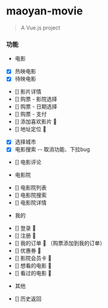 # maoyan-movie

> A Vue.js project

### 功能

* 电影

- [x] 热映电影
- [x] 待映电影
- [] 影片详情
- [] 购票 - 影院选择
- [] 购票 - 日期选择
- [] 购票 - 支付   
- [] 添加喜欢影片 🐶 
- [] 地址定位 🐶
- [x] 选择城市
- [x] 电影搜索 -- 取消功能、下拉bug
- [] 电影评论 

* 电影院

- [] 电影院列表 
- [] 电影院搜索
- [] 电影院详情

* 我的

- [] 登录 🐶
- [] 注册 🐶
- [] 我的订单 🐶 （购票添加到我的订单）
- [] 优惠券 🐶
- [] 影院会员卡 🐶
- [] 想看的电影 🐶
- [] 看过的电影 🐶

* 其他

- [] 历史返回


